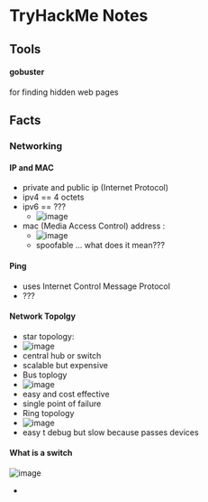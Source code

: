 # TryHackMe Notes

## Tools

#### gobuster

for finding hidden web pages

## Facts

### Networking


#### IP and MAC
* private and public ip (Internet Protocol)
* ipv4 == 4 octets
* ipv6 == ???
  * ![image](https://user-images.githubusercontent.com/53008918/205148355-77812b1b-af01-4a44-ac57-bd2755906647.png) 
* mac (Media Access Control) address :
  * ![image](https://user-images.githubusercontent.com/53008918/205148206-bae87daf-f046-4228-8c47-cfc053832107.png)
  * spoofable ... what does it mean???

#### Ping

* uses Internet Control Message Protocol
* ???

#### Network Topolgy

* star topology:
 * ![image](https://user-images.githubusercontent.com/53008918/205152443-1ea3596a-8a88-4b32-a45b-266f52181325.png)
 * central hub or switch
 * scalable but expensive
* Bus toplogy 
 * ![image](https://user-images.githubusercontent.com/53008918/205152804-a8fbff5e-9cb4-4826-a8dd-3203f8623ad7.png)
 * easy and cost effective
 * single point of failure  
* Ring topology 
 * ![image](https://user-images.githubusercontent.com/53008918/205153423-e9bfec78-3dd9-4d21-8e85-80310a4c6286.png)
 * easy t debug but slow because passes devices

#### What is a switch

![image](https://user-images.githubusercontent.com/53008918/205153840-55fa9319-f22c-4dde-9184-2f411a445f11.png)

* 

  
